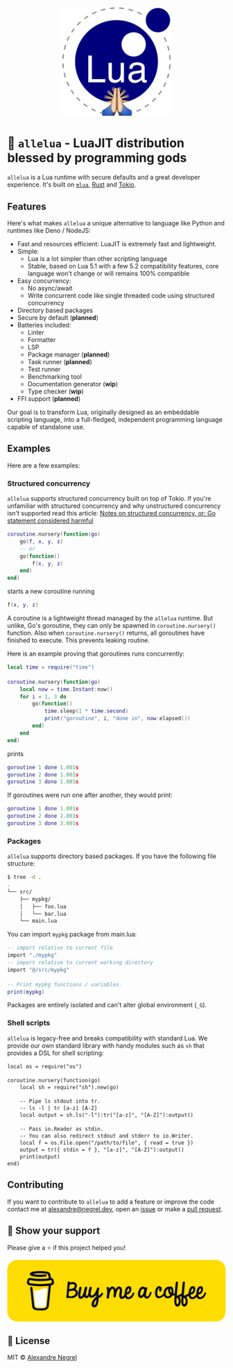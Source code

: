 <h1 align="center">
    <img height="250" src="./.github/images/allelua.png">
</h1>

# 🙏 `allelua` - LuaJIT distribution blessed by programming gods

`allelua` is a Lua runtime with secure defaults and a great developer experience.
It's built on [`mlua`](https://github.com/mlua-rs/mlua),
[Rust](https://www.rust-lang.org/) and [Tokio](https://tokio.rs).

## Features

Here's what makes `allelua` a unique alternative to language like Python and
runtimes like Deno / NodeJS:

* Fast and resources efficient: LuaJIT is extremely fast and lightweight.
* Simple:
    * Lua is a lot simpler than other scripting language
    * Stable, based on Lua 5.1 with a few 5.2 compatibility features, core language
    won't change or will remains 100% compatible
* Easy concurrency:
    * No async/await
    * Write concurrent code like single threaded code using structured concurrency
* Directory based packages
* Secure by default (**planned**)
* Batteries included:
    * Linter
    * Formatter
    * LSP
    * Package manager (**planned**)
    * Task runner (**planned**)
    * Test runner
    * Benchmarking tool
    * Documentation generator (**wip**)
    * Type checker (**wip**)
* FFI support (**planned**)

Our goal is to transform Lua, originally designed as an embeddable scripting
language, into a full-fledged, independent programming language capable of
standalone use.

## Examples

Here are a few examples:

### Structured concurrency

`allelua` supports structured concurrency built on top of Tokio. If you're
unfamiliar with structured concurrency and why unstructured concurrency isn't
supported read this article:
[Notes on structured concurrency, or: Go statement considered harmful](https://vorpus.org/blog/notes-on-structured-concurrency-or-go-statement-considered-harmful/)

```lua
coroutine.nursery(function(go)
    go(f, x, y, z)
    -- or
    go(function()
        f(x, y, z)
    end)
end)
```

starts a new coroutine running

```lua
f(x, y, z)
```

A coroutine is a lightweight thread managed by the `allelua` runtime. But unlike,
Go's goroutine, they can only be spawned in `coroutine.nursery()` function. Also
when `coroutine.nursery()` returns, all goroutines have finished to execute. This
prevents leaking routine.

Here is an example proving that goroutines runs concurrently:

```lua
local time = require("time")

coroutine.nursery(function(go)
    local now = time.Instant:now()
    for i = 1, 3 do
        go(function()
            time.sleep(1 * time.second)
            print("goroutine", i, "done in", now:elapsed())
        end)
    end
end)
```

prints

```lua
goroutine 1 done 1.001s
goroutine 2 done 1.001s
goroutine 3 done 1.001s
```

If goroutines were run one after another, they would print:

```lua
goroutine 1 done 1.001s
goroutine 2 done 2.001s
goroutine 3 done 3.001s
```

### Packages

`allelua` supports directory based packages. If you have the following file
structure:

```sh
$ tree -d .
.
└── src/
    ├── mypkg/
    │   ├── foo.lua
    │   └── bar.lua
    └── main.lua
```

You can import `mypkg` package from main.lua:

```lua
-- import relative to current file
import "./mypkg"
-- import relative to current working directory
import "@/src/mypkg"

-- Print mypkg functions / variables.
print(mypkg)
```

Packages are entirely isolated and can't alter global environment (`_G`).

### Shell scripts

`allelua` is legacy-free and breaks compatibility with standard Lua. We provide our
own standard library with handy modules such as `sh` that provides a DSL for
shell scripting:

```shell
local os = require("os")

coroutine.nursery(function(go)
    local sh = require("sh").new(go)

    -- Pipe ls stdout into tr.
    -- ls -l | tr [a-z] [A-Z]
    local output = sh.ls("-l"):tr("[a-z]", "[A-Z]"):output()

    -- Pass io.Reader as stdin.
    -- You can also redirect stdout and stderr to io.Writer.
    local f = os.File.open("/path/to/file", { read = true })
    output = tr({ stdin = f }, "[a-z]", "[A-Z]"):output()
    print(output)
end)
```

## Contributing

If you want to contribute to `allelua` to add a feature or improve the code contact
me at [alexandre@negrel.dev](mailto:alexandre@negrel.dev), open an
[issue](https://github.com/negrel/allelua/issues) or make a
[pull request](https://github.com/negrel/allelua/pulls).

## :stars: Show your support

Please give a :star: if this project helped you!

[![buy me a coffee](https://github.com/negrel/.github/raw/master/.github/images/bmc-button.png?raw=true)](https://www.buymeacoffee.com/negrel)

## :scroll: License

MIT © [Alexandre Negrel](https://www.negrel.dev/)
